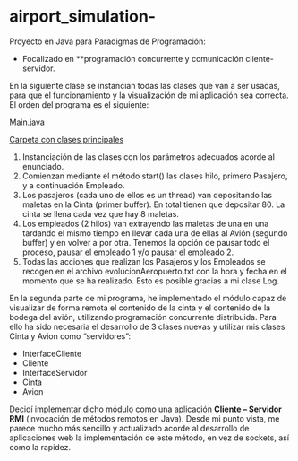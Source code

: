 # airport_simulation-

Proyecto en Java para Paradigmas de Programación:

- Focalizado en **programación concurrente y comunicación cliente-servidor.

En la siguiente clase se instancian todas las clases que van a ser usadas, para que el funcionamiento y la visualización de mi aplicación sea correcta. El orden del programa es el siguiente:

[Main.java](/blob/main/Aeropuerto/src/main/java/com/mycompany/aeropuerto/Main.java)

[Carpeta con clases principales](/Aeropuerto/src/main/java/com/mycompany/aeropuerto/)

1. Instanciación de las clases con los parámetros adecuados acorde al enunciado.
2. Comienzan mediante el método start() las clases hilo, primero Pasajero, y a continuación Empleado.
3. Los pasajeros (cada uno de ellos es un thread) van depositando las maletas en la Cinta (primer buffer). En total tienen que depositar 80. La cinta se llena cada vez que hay 8 maletas.
4. Los empleados (2 hilos) van extrayendo las maletas de una en una tardando el mismo tiempo en llevar cada una de ellas al Avión (segundo buffer) y en volver a por otra. Tenemos la opción de pausar todo el proceso, pausar el empleado 1 y/o pausar el empleado 2.
5. Todas las acciones que realizan los Pasajeros y los Empleados se recogen en el archivo evolucionAeropuerto.txt con la hora y fecha en el momento que se ha realizado. Esto es posible gracias a mi clase Log.

En la segunda parte de mi programa, he implementado el módulo capaz de visualizar de forma remota el contenido de la cinta y el contenido de la bodega del avión, utilizando programación concurrente distribuida. Para ello ha sido necesaria el desarrollo de 3 clases nuevas y utilizar mis clases Cinta y Avion como “servidores”:

- InterfaceCliente
- Cliente
- InterfaceServidor
- Cinta
- Avion

Decidí implementar dicho módulo como una aplicación **Cliente – Servidor RMI** (invocación de métodos remotos en Java). Desde mi punto vista, me parece mucho más sencillo y actualizado acorde al desarrollo de aplicaciones web la implementación de este método, en vez de sockets, así como la rapidez.


